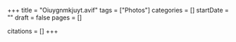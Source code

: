 +++
title = "Oiuygnmkjuyt.avif"
tags = ["Photos"]
categories = []
startDate = ""
draft = false
pages = []

citations = []
+++
